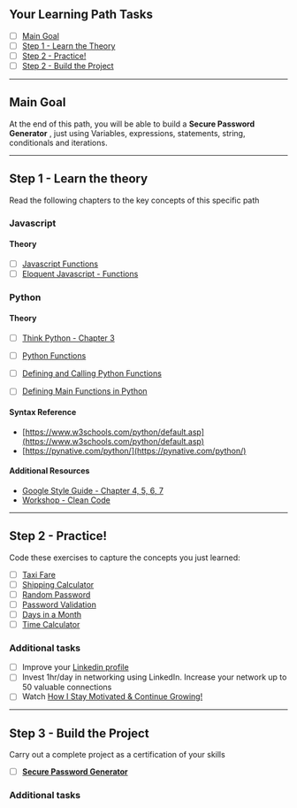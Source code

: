 ## Your Learning Path Tasks

- [ ] [Main Goal](#main-goal)
- [ ] [Step 1 - Learn the Theory](#step-1---learn-the-theory)
- [ ] [Step 2 - Practice!](#step-2---practice)
- [ ] [Step 2 - Build the Project](#step-3---build-the-project)
  
<hr>

## **Main Goal**

At the end of this path, you will be able to build a **Secure Password Generator** , just using Variables, expressions, statements, string, conditionals and iterations.

<hr>

## **Step 1** - Learn the theory

Read the following chapters to the key concepts of this specific path

### **Javascript**

#### Theory
- [ ] [Javascript Functions](https://www.w3schools.com/js/js_functions.asp)
- [ ] [Eloquent Javascript - Functions](https://eloquentjavascript.net/03_functions.html)

### **Python**

#### Theory
- [ ] [Think Python - Chapter 3](https://greenteapress.com/thinkpython2/thinkpython2.pdf)
- [ ] [Python Functions](https://www.w3schools.com/python/python_functions.asp)
- [ ] [Defining and Calling Python Functions](https://realpython.com/courses/defining-and-calling-functions/)
- [ ] [Defining Main Functions in Python](https://realpython.com/python-main-function/)


#### Syntax Reference
- [https://www.w3schools.com/python/default.asp](https://www.w3schools.com/python/default.asp)  
- [https://pynative.com/python/](https://pynative.com/python/)
  

#### Additional Resources
- [Google Style Guide - Chapter 4, 5, 6, 7](https://google.github.io/styleguide/jsguide.html)
- [Workshop - Clean Code](https://my.tomorrowdevs.com/admin-app/courses/787402/curriculum/lessons/17724902)

<hr>

## **Step 2** - Practice!

Code these exercises to capture the concepts you just learned:
- [ ] [Taxi Fare](projects/001-taxi-fare/)
- [ ] [Shipping Calculator](projects/002-shipping-calculator/)
- [ ] [Random Password](projects/008-random-password/)
- [ ] [Password Validation](projects/009-password-validation/)
- [ ] [Days in a Month](projects/012-days-in-a-month/)
- [ ] [Time Calculator](projects/015-time-calculator/)

### **Additional tasks**
- [ ]  Improve your [Linkedin profile](https://www.linkedin.com/business/sales/blog/profile-best-practices/17-steps-to-a-better-linkedin-profile-in-2017)
- [ ]  Invest 1hr/day in networking using LinkedIn. Increase your network up to 50 valuable connections
- [ ]  Watch [How I Stay Motivated & Continue Growing!](https://youtu.be/kWfxZ2jDmP8)
  
<hr>

## **Step 3** - Build the Project
Carry out a complete project as a certification of your skills

- [ ] [**Secure Password Generator**](./projects/final-project/)

### **Additional tasks**


